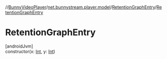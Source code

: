 //[BunnyVideoPlayer](../../../index.md)/[net.bunnystream.player.model](../index.md)/[RetentionGraphEntry](index.md)/[RetentionGraphEntry](-retention-graph-entry.md)

# RetentionGraphEntry

[androidJvm]\
constructor(x: [Int](https://kotlinlang.org/api/latest/jvm/stdlib/kotlin-stdlib/kotlin/-int/index.html), y: [Int](https://kotlinlang.org/api/latest/jvm/stdlib/kotlin-stdlib/kotlin/-int/index.html))
